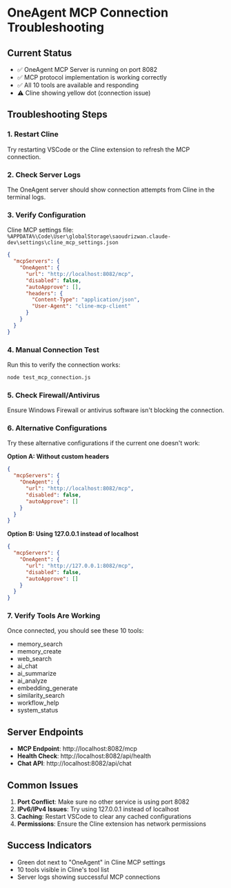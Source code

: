 # OneAgent MCP Connection Troubleshooting

## Current Status
- ✅ OneAgent MCP Server is running on port 8082
- ✅ MCP protocol implementation is working correctly
- ✅ All 10 tools are available and responding
- ⚠️ Cline showing yellow dot (connection issue)

## Troubleshooting Steps

### 1. Restart Cline
Try restarting VSCode or the Cline extension to refresh the MCP connection.

### 2. Check Server Logs
The OneAgent server should show connection attempts from Cline in the terminal logs.

### 3. Verify Configuration
Cline MCP settings file: `%APPDATA%\Code\User\globalStorage\saoudrizwan.claude-dev\settings\cline_mcp_settings.json`

```json
{
  "mcpServers": {
    "OneAgent": {
      "url": "http://localhost:8082/mcp",
      "disabled": false,
      "autoApprove": [],
      "headers": {
        "Content-Type": "application/json",
        "User-Agent": "cline-mcp-client"
      }
    }
  }
}
```

### 4. Manual Connection Test
Run this to verify the connection works:
```bash
node test_mcp_connection.js
```

### 5. Check Firewall/Antivirus
Ensure Windows Firewall or antivirus software isn't blocking the connection.

### 6. Alternative Configurations
Try these alternative configurations if the current one doesn't work:

**Option A: Without custom headers**
```json
{
  "mcpServers": {
    "OneAgent": {
      "url": "http://localhost:8082/mcp",
      "disabled": false,
      "autoApprove": []
    }
  }
}
```

**Option B: Using 127.0.0.1 instead of localhost**
```json
{
  "mcpServers": {
    "OneAgent": {
      "url": "http://127.0.0.1:8082/mcp",
      "disabled": false,
      "autoApprove": []
    }
  }
}
```

### 7. Verify Tools Are Working
Once connected, you should see these 10 tools:
- memory_search
- memory_create
- web_search
- ai_chat
- ai_summarize
- ai_analyze
- embedding_generate
- similarity_search
- workflow_help
- system_status

## Server Endpoints
- **MCP Endpoint**: http://localhost:8082/mcp
- **Health Check**: http://localhost:8082/api/health
- **Chat API**: http://localhost:8082/api/chat

## Common Issues
1. **Port Conflict**: Make sure no other service is using port 8082
2. **IPv6/IPv4 Issues**: Try using 127.0.0.1 instead of localhost
3. **Caching**: Restart VSCode to clear any cached configurations
4. **Permissions**: Ensure the Cline extension has network permissions

## Success Indicators
- Green dot next to "OneAgent" in Cline MCP settings
- 10 tools visible in Cline's tool list
- Server logs showing successful MCP connections
